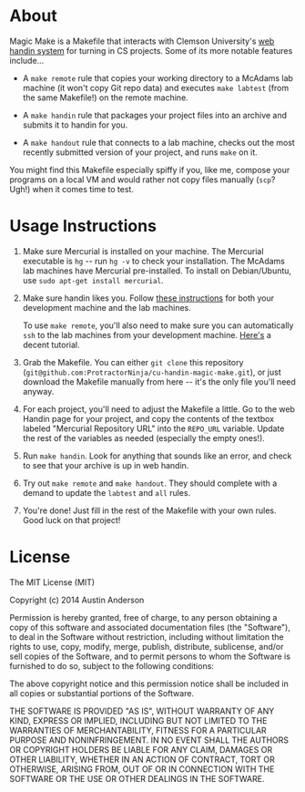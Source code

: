 # About #

Magic Make is a Makefile that interacts with Clemson University's [web handin
system][handin] for turning in CS projects. Some of its more notable features
include...

- A `make remote` rule that copies your working directory to a McAdams lab
  machine (it won't copy Git repo data) and executes `make labtest` (from the
  same Makefile!) on the remote machine.

- A `make handin` rule that packages your project files into an archive and
  submits it to handin for you.

- A `make handout` rule that connects to a lab machine, checks out the most
  recently submitted version of your project, and runs `make` on it.

You might find this Makefile especially spiffy if you, like me, compose your
programs on a local VM and would rather not copy files manually (`scp`? Ugh!)
when it comes time to test.

# Usage Instructions #

1. Make sure Mercurial is installed on your machine. The Mercurial executable
   is `hg` -- run `hg -v` to check your installation. The McAdams lab machines
   have Mercurial pre-installed. To install on Debian/Ubuntu, use `sudo apt-get
   install mercurial`.

2. Make sure handin likes you. Follow 
   [these instructions](https://handin.cs.clemson.edu/help/students/hg/setup/) for both your
   development machine and the lab machines.

   To use `make remote`, you'll also need to make sure you can automatically
   `ssh` to the lab machines from your development machine. 
   [Here's](http://www.linuxproblem.org/art_9.html) a decent tutorial.

3. Grab the Makefile. You can either `git clone` this repository
   (`git@github.com:ProtractorNinja/cu-handin-magic-make.git`), or just download
   the Makefile manually from here -- it's the only file you'll need anyway.

4. For each project, you'll need to adjust the Makefile a little. Go to the web
   Handin page for your project, and copy the contents of the textbox labeled
   "Mercurial Repository URL" into the `REPO_URL` variable. Update the rest of
   the variables as needed (especially the empty ones!).

5. Run `make handin`. Look for anything that sounds like an error, and check to
   see that your archive is up in web handin.

6. Try out `make remote` and `make handout`. They should complete with a demand
   to update the `labtest` and `all` rules.

7. You're done! Just fill in the rest of the Makefile with your own rules. Good
   luck on that project!

[handin]: https://handin.cs.clemson.edu/courses/

# License #

The MIT License (MIT)

Copyright (c) 2014 Austin Anderson

Permission is hereby granted, free of charge, to any person obtaining a copy
of this software and associated documentation files (the "Software"), to deal
in the Software without restriction, including without limitation the rights
to use, copy, modify, merge, publish, distribute, sublicense, and/or sell
copies of the Software, and to permit persons to whom the Software is
furnished to do so, subject to the following conditions:

The above copyright notice and this permission notice shall be included in all
copies or substantial portions of the Software.

THE SOFTWARE IS PROVIDED "AS IS", WITHOUT WARRANTY OF ANY KIND, EXPRESS OR
IMPLIED, INCLUDING BUT NOT LIMITED TO THE WARRANTIES OF MERCHANTABILITY,
FITNESS FOR A PARTICULAR PURPOSE AND NONINFRINGEMENT. IN NO EVENT SHALL THE
AUTHORS OR COPYRIGHT HOLDERS BE LIABLE FOR ANY CLAIM, DAMAGES OR OTHER
LIABILITY, WHETHER IN AN ACTION OF CONTRACT, TORT OR OTHERWISE, ARISING FROM,
OUT OF OR IN CONNECTION WITH THE SOFTWARE OR THE USE OR OTHER DEALINGS IN THE
SOFTWARE.

